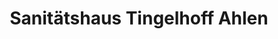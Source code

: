---
title: "Sanitätshaus Tingelhoff Ahlen"
url: /ahlen/sanitaetshaus-tingelhoff-ahlen/
shop: Sanitätshaus
---